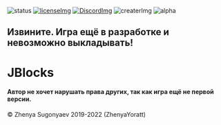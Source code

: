 [licenseImg]: https://img.shields.io/github/license/ZhenyaYoratt/JBlocks
[license]: https://github.com/ZhenyaYoratt/JBlocks/blob/master/LICENSE
[DiscordImg]: https://img.shields.io/discord/930765339661312011
[Discord]: https://discord.gg/xsggzfvvws
[createrImg]: https://img.shields.io/badge/created%20in-Unity-red
[alpha]: https://img.shields.io/badge/%D0%B5%D1%81%D1%82%D1%8C%20%D0%B0%D0%BB%D1%8C%D1%84%D0%B0%3F-%D0%BD%D0%B5%D1%82-red
[status]: https://img.shields.io/badge/%D0%A1%D1%82%D0%B0%D1%82%D1%83%D1%81-%D0%B2%20%D1%80%D0%B0%D0%B7%D1%80%D0%B0%D0%B1%D0%BE%D1%82%D0%BA%D0%B5-yellow

![status] [![licenseImg]][license] [![DiscordImg]][Discord] ![createrImg] ![alpha] 

## Извините. Игра ещё в разработке и невозможно выкладывать!

# JBlocks


#### Автор не хочет нарушать права других, так как игра ещё не первой версии.

© Zhenya Sugonyaev 2019-2022 (ZhenyaYoratt)

